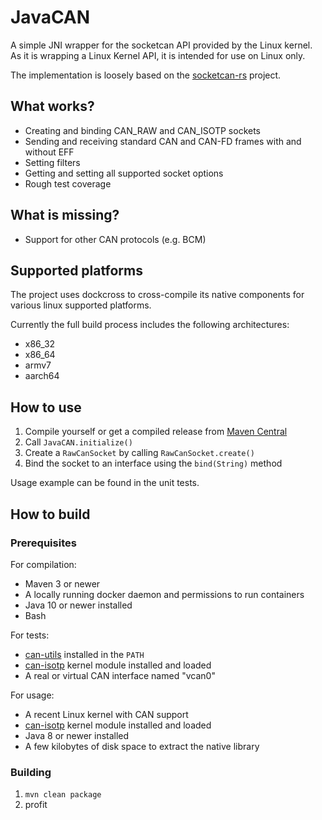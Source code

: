 # JavaCAN

A simple JNI wrapper for the socketcan API provided by the Linux kernel. As it is wrapping a Linux Kernel API, it is intended for use on Linux only.

The implementation is loosely based on the [socketcan-rs](https://github.com/mbr/socketcan-rs) project.

## What works?

* Creating and binding CAN_RAW and CAN_ISOTP sockets
* Sending and receiving standard CAN and CAN-FD frames with and without EFF
* Setting filters
* Getting and setting all supported socket options
* Rough test coverage

## What is missing?

* Support for other CAN protocols (e.g. BCM)

## Supported platforms

The project uses dockcross to cross-compile its native components for various linux supported platforms.

Currently the full build process includes the following architectures:

* x86_32
* x86_64
* armv7
* aarch64

## How to use

1. Compile yourself or get a compiled release from [Maven Central](https://search.maven.org/search?q=a:javacan)
2. Call `JavaCAN.initialize()`
3. Create a `RawCanSocket` by calling `RawCanSocket.create()`
4. Bind the socket to an interface using the `bind(String)` method

Usage example can be found in the unit tests.

## How to build

### Prerequisites

For compilation:

* Maven 3 or newer
* A locally running docker daemon and permissions to run containers
* Java 10 or newer installed
* Bash

For tests:

* [can-utils](https://github.com/linux-can/can-utils) installed in the `PATH`
* [can-isotp](https://github.com/hartkopp/can-isotp) kernel module installed and loaded
* A real or virtual CAN interface named "vcan0"

For usage:

* A recent Linux kernel with CAN support
* [can-isotp](https://github.com/hartkopp/can-isotp) kernel module installed and loaded
* Java 8 or newer installed
* A few kilobytes of disk space to extract the native library


### Building

1. `mvn clean package`
2. profit
